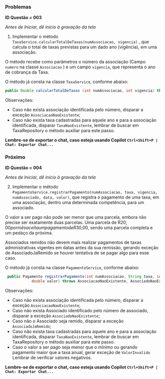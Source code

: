 ### Problemas
**ID Questão = 003**

*Antes de Iniciar, dê início à gravação da tela*

1. Implementar o método `TaxaService.calcularTotalDeTaxas(numAssociacao, vigencia)` , que calcula o total de taxas previstas para um dado ano (vigência), em uma associação.

O método recebe como parâmetros o número da associação (Campo `numero` na classe `Associacao` ) e um campo `vigencia`, que representa o ano de cobrança da Taxa. 

O método já consta na classe `TaxaService`, conforme abaixo:

```java
public Double calcularTotalDeTaxas (int numAssociacao, int vigencia) throws AssociacaoNaoExistente, TaxaNaoExistente{}

```
Observações: 
  - Caso não exista associação identificada pelo número, disparar a exceção `AssociacaoNaoExistente`;
  - Caso não exista taxa cadastradas para aquele ano e para a associação identificada, disparar `TaxaNaoExistente`, lembrar de buscar em TaxaRepository o método auxiliar para este passo.

**Lembre-se de exportar o chat, caso esteja usando Copilot `Ctrl+Shift+P | Chat: Exportar Chat...`**

### Próximo
**ID Questão = 004**

*Antes de Iniciar, dê início à gravação da tela*

2. Implementar o método `PagamentoService.registrarPagamento(numAssociacao, taxa, vigencia, numAssociado, data, valor)`, que registra o pagamento de uma taxa, em uma associação, dentro uma determinada competência, para um associado. 

O valor a ser pago não pode ser menor que uma parcela, embora não precise ser exatamente duas parcelas. Uma parcela de R$20,00 por mês aceita um pagamento de R$30,00, sendo uma parcela completa e um pedaço da próxima. 

Associados remidos não devem mais realizar pagamentos de taxas administrativas vigentes em datas antes da sua remissão, gerando exceção de AssociadoJaRemido se houver tentativa de se pagar algo para esse caso. 


O método já consta na classe `PagamentoService`, conforme abaixo:
```java
 public Pagamento registrarPagamento(int numAssociacao, String taxa, int vigencia, int numAssociado, LocalDate data,
            double valor) throws AssociacaoNaoExistente, AssociadoNaoExistente, AssociadoJaRemido, TaxaNaoExistente, ValorInvalido {}
```
Observações: 
  - Caso não exista associação identificada pelo número, disparar a exceção `AssociacaoNaoExistente`;
  - Caso não exista Associado identificado pelo número de associado, disparar a exceção `AssociadoNaoExistente`;
  - Caso não o Associado seja remido, disparar a exceção `AssociadoJaRemido`;
  - Caso não exista taxa cadastradas para aquele ano e para a associação identificada, disparar `TaxaNaoExistente`, lembrar de buscar em TaxaRepository o método auxiliar para este passo.
  - Caso o valor a ser pago seja menor que o mínimo ou gerando pagamento maior que a taxa anual, gerar exceção de `ValorInvalido` Lembrar de verificar valores negativos.

**Lembre-se de exportar o chat, caso esteja usando Copilot `Ctrl+Shift+P | Chat: Exportar Chat...`**
